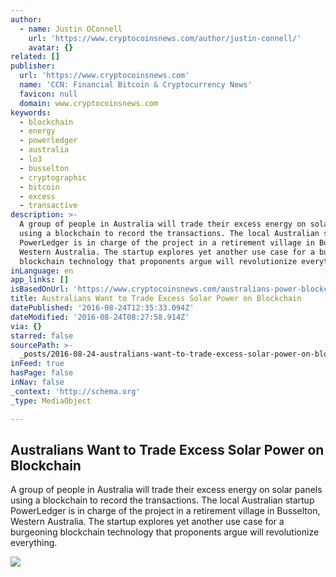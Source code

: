 ```yaml
---
author:
  - name: Justin OConnell
    url: 'https://www.cryptocoinsnews.com/author/justin-connell/'
    avatar: {}
related: []
publisher:
  url: 'https://www.cryptocoinsnews.com'
  name: 'CCN: Financial Bitcoin & Cryptocurrency News'
  favicon: null
  domain: www.cryptocoinsnews.com
keywords:
  - blockchain
  - energy
  - powerledger
  - australia
  - lo3
  - busselton
  - cryptographic
  - bitcoin
  - excess
  - transactive
description: >-
  A group of people in Australia will trade their excess energy on solar panels
  using a blockchain to record the transactions. The local Australian startup
  PowerLedger is in charge of the project in a retirement village in Busselton,
  Western Australia. The startup explores yet another use case for a burgeoning
  blockchain technology that proponents argue will revolutionize everything.
inLanguage: en
app_links: []
isBasedOnUrl: 'https://www.cryptocoinsnews.com/australians-power-blockchain/'
title: Australians Want to Trade Excess Solar Power on Blockchain
datePublished: '2016-08-24T12:35:33.094Z'
dateModified: '2016-08-24T08:27:58.914Z'
via: {}
starred: false
sourcePath: >-
  _posts/2016-08-24-australians-want-to-trade-excess-solar-power-on-blockchain.md
inFeed: true
hasPage: false
inNav: false
_context: 'http://schema.org'
_type: MediaObject

---
```

<article style=""><h1>Australians Want to Trade Excess Solar Power on Blockchain</h1><p>A group of people in Australia will trade their excess energy on solar panels using a blockchain to record the transactions. The local Australian startup PowerLedger is in charge of the project in a retirement village in Busselton, Western Australia. The startup explores yet another use case for a burgeoning blockchain technology that proponents argue will revolutionize everything.</p><img src="https://www.cryptocoinsnews.com/wp-content/uploads/2016/08/Solar-Cell_Post.jpg" /></article>
